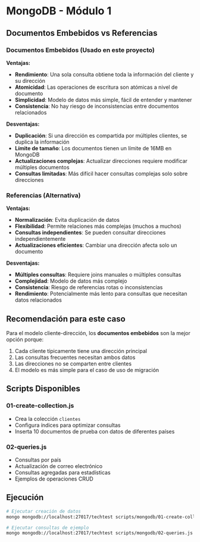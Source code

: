 # MongoDB - Módulo 1

## Documentos Embebidos vs Referencias

### Documentos Embebidos (Usado en este proyecto)
**Ventajas:**
- **Rendimiento**: Una sola consulta obtiene toda la información del cliente y su dirección
- **Atomicidad**: Las operaciones de escritura son atómicas a nivel de documento
- **Simplicidad**: Modelo de datos más simple, fácil de entender y mantener
- **Consistencia**: No hay riesgo de inconsistencias entre documentos relacionados

**Desventajas:**
- **Duplicación**: Si una dirección es compartida por múltiples clientes, se duplica la información
- **Límite de tamaño**: Los documentos tienen un límite de 16MB en MongoDB
- **Actualizaciones complejas**: Actualizar direcciones requiere modificar múltiples documentos
- **Consultas limitadas**: Más difícil hacer consultas complejas solo sobre direcciones

### Referencias (Alternativa)
**Ventajas:**
- **Normalización**: Evita duplicación de datos
- **Flexibilidad**: Permite relaciones más complejas (muchos a muchos)
- **Consultas independientes**: Se pueden consultar direcciones independientemente
- **Actualizaciones eficientes**: Cambiar una dirección afecta solo un documento

**Desventajas:**
- **Múltiples consultas**: Requiere joins manuales o múltiples consultas
- **Complejidad**: Modelo de datos más complejo
- **Consistencia**: Riesgo de referencias rotas o inconsistencias
- **Rendimiento**: Potencialmente más lento para consultas que necesitan datos relacionados

## Recomendación para este caso
Para el modelo cliente-dirección, los **documentos embebidos** son la mejor opción porque:
1. Cada cliente típicamente tiene una dirección principal
2. Las consultas frecuentes necesitan ambos datos
3. Las direcciones no se comparten entre clientes
4. El modelo es más simple para el caso de uso de migración

## Scripts Disponibles

### 01-create-collection.js
- Crea la colección `clientes`
- Configura índices para optimizar consultas
- Inserta 10 documentos de prueba con datos de diferentes países

### 02-queries.js
- Consultas por país
- Actualización de correo electrónico
- Consultas agregadas para estadísticas
- Ejemplos de operaciones CRUD

## Ejecución
```bash
# Ejecutar creación de datos
mongo mongodb://localhost:27017/techtest scripts/mongodb/01-create-collection.js

# Ejecutar consultas de ejemplo
mongo mongodb://localhost:27017/techtest scripts/mongodb/02-queries.js
```
